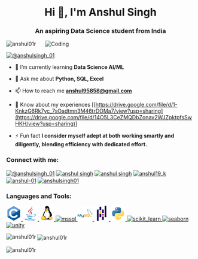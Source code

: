 <h1 align="center">Hi 👋, I'm Anshul Singh</h1>
<h3 align="center">An aspiring Data Science student from India</h3>
<img align="right" alt="Coding" width="400" src="https://cdn.dribbble.com/users/926537/screenshots/4502924/media/79e26abb3fb85b42f2722cf22da095dc.gif">

<p align="left"> <img src="https://komarev.com/ghpvc/?username=anshul01r&label=Profile%20views&color=0e75b6&style=flat" alt="anshul01r" /> </p>

<p align="left"> <a href="https://twitter.com/@anshulsingh_01" target="blank"><img src="https://img.shields.io/twitter/follow/@anshulsingh_01?logo=twitter&style=for-the-badge" alt="@anshulsingh_01" /></a> </p>

- 🌱 I’m currently learning **Data Science AI/ML**

- 💬 Ask me about **Python, SQL, Excel**

- 📫 How to reach me **anshul95858@gmail.com**

- 📄 Know about my experiences [[https://drive.google.com/file/d/1-KnkzG6Rk7yc_7sOadtmn3M46trDOMa7/view?usp=sharing](https://drive.google.com/file/d/14O5L3CeZMQDbZonav2WJZpktpfsSwHKH/view?usp=sharing)]

- ⚡ Fun fact **I consider myself adept at both working smartly and diligently, blending efficiency with dedicated effort.**

<h3 align="left">Connect with me:</h3>
<p align="left">
<a href="https://twitter.com/anshulsingh_01" target="blank"><img align="center" src="https://raw.githubusercontent.com/rahuldkjain/github-profile-readme-generator/master/src/images/icons/Social/twitter.svg" alt="@anshulsingh_01" height="30" width="40" /></a>
<a href="https://linkedin.com/in/anshul singh" target="blank"><img align="center" src="https://raw.githubusercontent.com/rahuldkjain/github-profile-readme-generator/master/src/images/icons/Social/linked-in-alt.svg" alt="anshul singh" height="30" width="40" /></a>
<a href="https://kaggle.com/anshul singh" target="blank"><img align="center" src="https://raw.githubusercontent.com/rahuldkjain/github-profile-readme-generator/master/src/images/icons/Social/kaggle.svg" alt="anshul singh" height="30" width="40" /></a>
<a href="https://instagram.com/anshul19_k" target="blank"><img align="center" src="https://raw.githubusercontent.com/rahuldkjain/github-profile-readme-generator/master/src/images/icons/Social/instagram.svg" alt="anshul19_k" height="30" width="40" /></a>
<a href="https://www.leetcode.com/anshul-01" target="blank"><img align="center" src="https://raw.githubusercontent.com/rahuldkjain/github-profile-readme-generator/master/src/images/icons/Social/leet-code.svg" alt="anshul-01" height="30" width="40" /></a>
<a href="https://auth.geeksforgeeks.org/user/anshulsingh01" target="blank"><img align="center" src="https://raw.githubusercontent.com/rahuldkjain/github-profile-readme-generator/master/src/images/icons/Social/geeks-for-geeks.svg" alt="anshulsingh01" height="30" width="40" /></a>
</p>

<h3 align="left">Languages and Tools:</h3>
<p align="left"> <a href="https://www.cprogramming.com/" target="_blank" rel="noreferrer"> <img src="https://raw.githubusercontent.com/devicons/devicon/master/icons/c/c-original.svg" alt="c" width="40" height="40"/> </a> <a href="https://www.java.com" target="_blank" rel="noreferrer"> <img src="https://raw.githubusercontent.com/devicons/devicon/master/icons/java/java-original.svg" alt="java" width="40" height="40"/> </a> <a href="https://www.linux.org/" target="_blank" rel="noreferrer"> <img src="https://raw.githubusercontent.com/devicons/devicon/master/icons/linux/linux-original.svg" alt="linux" width="40" height="40"/> </a> <a href="https://www.microsoft.com/en-us/sql-server" target="_blank" rel="noreferrer"> <img src="https://www.svgrepo.com/show/303229/microsoft-sql-server-logo.svg" alt="mssql" width="40" height="40"/> </a> <a href="https://www.mysql.com/" target="_blank" rel="noreferrer"> <img src="https://raw.githubusercontent.com/devicons/devicon/master/icons/mysql/mysql-original-wordmark.svg" alt="mysql" width="40" height="40"/> </a> <a href="https://pandas.pydata.org/" target="_blank" rel="noreferrer"> <img src="https://raw.githubusercontent.com/devicons/devicon/2ae2a900d2f041da66e950e4d48052658d850630/icons/pandas/pandas-original.svg" alt="pandas" width="40" height="40"/> </a> <a href="https://www.python.org" target="_blank" rel="noreferrer"> <img src="https://raw.githubusercontent.com/devicons/devicon/master/icons/python/python-original.svg" alt="python" width="40" height="40"/> </a> <a href="https://scikit-learn.org/" target="_blank" rel="noreferrer"> <img src="https://upload.wikimedia.org/wikipedia/commons/0/05/Scikit_learn_logo_small.svg" alt="scikit_learn" width="40" height="40"/> </a> <a href="https://seaborn.pydata.org/" target="_blank" rel="noreferrer"> <img src="https://seaborn.pydata.org/_images/logo-mark-lightbg.svg" alt="seaborn" width="40" height="40"/> </a> <a href="https://unity.com/" target="_blank" rel="noreferrer"> <img src="https://www.vectorlogo.zone/logos/unity3d/unity3d-icon.svg" alt="unity" width="40" height="40"/> </a> </p>

<p><img align="left" src="https://github-readme-stats.vercel.app/api/top-langs?username=anshul01r&show_icons=true&locale=en&layout=compact" alt="anshul01r" /></p>

<p>&nbsp;<img align="center" src="https://github-readme-stats.vercel.app/api?username=anshul01r&show_icons=true&locale=en" alt="anshul01r" /></p>

<p><img align="center" src="https://github-readme-streak-stats.herokuapp.com/?user=anshul01r&" alt="anshul01r" /></p>
